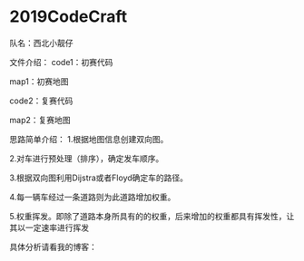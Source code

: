 # 2019CodeCraft
队名：西北小靓仔

文件介绍：
code1：初赛代码

map1：初赛地图

code2：复赛代码

map2：复赛地图


思路简单介绍：
1.根据地图信息创建双向图。

2.对车进行预处理（排序），确定发车顺序。

3.根据双向图利用Dijstra或者Floyd确定车的路径。

4.每一辆车经过一条道路则为此道路增加权重。

5.权重挥发。即除了道路本身所具有的的权重，后来增加的权重都具有挥发性，让其以一定速率进行挥发


具体分析请看我的博客：
